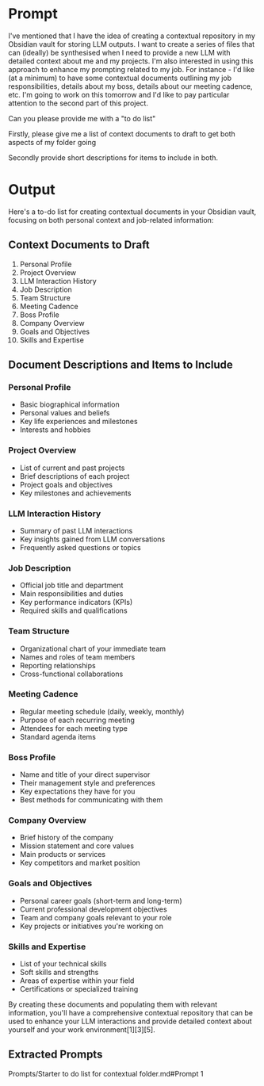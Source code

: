 # Prompt

I've mentioned that I have the idea of creating a contextual repository in my Obsidian vault for storing LLM outputs. I want to create a series of files that can (ideally) be synthesised when I need to provide a new LLM with detailed context about me and my projects. I'm also interested in using this approach to enhance my prompting related to my job. For instance - I'd like (at a minimum) to have some contextual documents outlining my job responsibilities, details about my boss, details about our meeting cadence, etc. I'm going to work on this tomorrow and I'd like to pay particular attention to the second part of this project.

Can you please provide me with a "to do list"

Firstly, please give me a list of context documents to draft to get both aspects of my folder going

Secondly provide short descriptions for items to include in both.

# Output

Here's a to-do list for creating contextual documents in your Obsidian vault, focusing on both personal context and job-related information:

## Context Documents to Draft

1. Personal Profile
2. Project Overview
3. LLM Interaction History
4. Job Description
5. Team Structure
6. Meeting Cadence
7. Boss Profile
8. Company Overview
9. Goals and Objectives
10. Skills and Expertise

## Document Descriptions and Items to Include

### Personal Profile

- Basic biographical information
- Personal values and beliefs
- Key life experiences and milestones
- Interests and hobbies

### Project Overview

- List of current and past projects
- Brief descriptions of each project
- Project goals and objectives
- Key milestones and achievements

### LLM Interaction History

- Summary of past LLM interactions
- Key insights gained from LLM conversations
- Frequently asked questions or topics

### Job Description

- Official job title and department
- Main responsibilities and duties
- Key performance indicators (KPIs)
- Required skills and qualifications

### Team Structure

- Organizational chart of your immediate team
- Names and roles of team members
- Reporting relationships
- Cross-functional collaborations

### Meeting Cadence

- Regular meeting schedule (daily, weekly, monthly)
- Purpose of each recurring meeting
- Attendees for each meeting type
- Standard agenda items

### Boss Profile

- Name and title of your direct supervisor
- Their management style and preferences
- Key expectations they have for you
- Best methods for communicating with them

### Company Overview

- Brief history of the company
- Mission statement and core values
- Main products or services
- Key competitors and market position

### Goals and Objectives

- Personal career goals (short-term and long-term)
- Current professional development objectives
- Team and company goals relevant to your role
- Key projects or initiatives you're working on

### Skills and Expertise

- List of your technical skills
- Soft skills and strengths
- Areas of expertise within your field
- Certifications or specialized training

By creating these documents and populating them with relevant information, you'll have a comprehensive contextual repository that can be used to enhance your LLM interactions and provide detailed context about yourself and your work environment\[1]\[3]\[5].

## Extracted Prompts

Prompts/Starter to do list for contextual folder.md#Prompt 1
